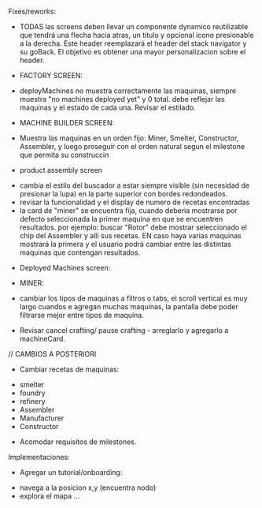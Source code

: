 Fixes/reworks:
- TODAS las screens deben llevar un componente dynamico reutilizable que tendrá una flecha hacia atras, un titulo y opcional icono presionable a la derecha. Este header reemplazará el header del stack navigator y su goBack. El objetivo es obtener una mayor personalizacion sobre el header.

* FACTORY SCREEN:
- deployMachines no muestra correctamente las maquinas, siempre muestra "no machines deployed yet" y 0 total. debe reflejar las maquinas y el estado de cada una. Revisar el estilado.

* MACHINE BUILDER SCREEN:
- Muestra las maquinas en un orden fijo: Miner, Smelter, Constructor, Assembler, y luego proseguir con el orden natural segun el milestone que permita su construccin

* product assembly screen
- cambia el estilo del buscador a estar siempre visible (sin necesidad de presionar la lupa) en la parte superior con bordes redondeados.
- revisar la funcionalidad y el display de numero de recetas encontradas
- la card de "miner" se encuentra fija, cuando deberia mostrarse por defecto seleccionada la primer maquina en que se encuentren resultados. por ejemplo: buscar "Rotor" debe mostrar seleccionado el chip del Assembler y alli sus recetas. EN caso haya varias maquinas mostrará la primera y el usuario podrá cambiar entre las distintas maquinas que contengan resultados.


* Deployed Machines screen:
- MINER: 
- cambiar los tipos de maquinas a filtros o tabs, el scroll vertical es muy largo cuandos e agregan muchas maquinas, la pantalla debe poder filtrarse mejor entre tipos de maquina.



- Revisar cancel crafting/ pause crafting - arreglarlo y agregarlo a machineCard.


// CAMBIOS A POSTERIORI

* Cambiar recetas de maquinas:
 - smelter
 - foundry
 - refinery
 - Assembler
 - Manufacturer
 - Constructor

* Acomodar requisitos de milestones.

Implementaciones:

* Agregar un tutorial/onboarding:
- navega a la posicion x,y (encuentra nodo)
- explora el mapa ...

